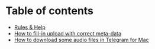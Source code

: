 # Table of contents

* [Rules & Help](README.md)
* [How to fill-in upload with correct meta-data](how-to-fill-in-upload-with-correct-meta-data.md)
* [How to download some audio files in Telegram for Mac](how-to-download-some-audio-files-in-telegram-for-mac.md)

